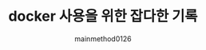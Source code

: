 ---
layout: post
title: docker 사용을 위한 잡다한 기록
tags: [docker, note]
skills: [docker]
author: mainmethod0126
---